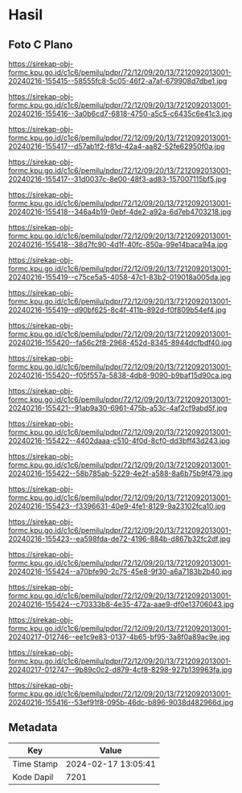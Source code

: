 # Hasil

## Foto C Plano

https://sirekap-obj-formc.kpu.go.id/c1c6/pemilu/pdpr/72/12/09/20/13/7212092013001-20240216-155415--58555fc8-5c05-46f2-a7af-679908d7dbe1.jpg

https://sirekap-obj-formc.kpu.go.id/c1c6/pemilu/pdpr/72/12/09/20/13/7212092013001-20240216-155416--3a0b6cd7-6818-4750-a5c5-c6435c6e41c3.jpg

https://sirekap-obj-formc.kpu.go.id/c1c6/pemilu/pdpr/72/12/09/20/13/7212092013001-20240216-155417--d57ab1f2-f81d-42a4-aa82-52fe62950f0a.jpg

https://sirekap-obj-formc.kpu.go.id/c1c6/pemilu/pdpr/72/12/09/20/13/7212092013001-20240216-155417--31d0037c-8e00-48f3-ad83-157007115bf5.jpg

https://sirekap-obj-formc.kpu.go.id/c1c6/pemilu/pdpr/72/12/09/20/13/7212092013001-20240216-155418--346a4b19-0ebf-4de2-a92a-6d7eb4703218.jpg

https://sirekap-obj-formc.kpu.go.id/c1c6/pemilu/pdpr/72/12/09/20/13/7212092013001-20240216-155418--38d7fc90-4d1f-40fc-850a-99e14baca94a.jpg

https://sirekap-obj-formc.kpu.go.id/c1c6/pemilu/pdpr/72/12/09/20/13/7212092013001-20240216-155419--c75ce5a5-4058-47c1-83b2-019018a005da.jpg

https://sirekap-obj-formc.kpu.go.id/c1c6/pemilu/pdpr/72/12/09/20/13/7212092013001-20240216-155419--d90bf625-8c4f-411b-892d-f0f809b54ef4.jpg

https://sirekap-obj-formc.kpu.go.id/c1c6/pemilu/pdpr/72/12/09/20/13/7212092013001-20240216-155420--fa56c2f8-2968-452d-8345-8944dcfbdf40.jpg

https://sirekap-obj-formc.kpu.go.id/c1c6/pemilu/pdpr/72/12/09/20/13/7212092013001-20240216-155420--f05f557a-5838-4db8-9090-b9baf15d90ca.jpg

https://sirekap-obj-formc.kpu.go.id/c1c6/pemilu/pdpr/72/12/09/20/13/7212092013001-20240216-155421--91ab9a30-6961-475b-a53c-4af2cf9abd5f.jpg

https://sirekap-obj-formc.kpu.go.id/c1c6/pemilu/pdpr/72/12/09/20/13/7212092013001-20240216-155422--4402daaa-c510-4f0d-8cf0-dd3bff43d243.jpg

https://sirekap-obj-formc.kpu.go.id/c1c6/pemilu/pdpr/72/12/09/20/13/7212092013001-20240216-155422--58b785ab-5229-4e2f-a588-8a6b75b9f479.jpg

https://sirekap-obj-formc.kpu.go.id/c1c6/pemilu/pdpr/72/12/09/20/13/7212092013001-20240216-155423--f3396631-40e9-4fe1-8129-9a23102fca10.jpg

https://sirekap-obj-formc.kpu.go.id/c1c6/pemilu/pdpr/72/12/09/20/13/7212092013001-20240216-155423--ea598fda-de72-4196-884b-d867b32fc2df.jpg

https://sirekap-obj-formc.kpu.go.id/c1c6/pemilu/pdpr/72/12/09/20/13/7212092013001-20240216-155424--a70bfe90-2c75-45e8-9f30-a6a7183b2b40.jpg

https://sirekap-obj-formc.kpu.go.id/c1c6/pemilu/pdpr/72/12/09/20/13/7212092013001-20240216-155424--c70333b8-4e35-472a-aae9-df0e13706043.jpg

https://sirekap-obj-formc.kpu.go.id/c1c6/pemilu/pdpr/72/12/09/20/13/7212092013001-20240217-012746--ee1c9e83-0137-4b65-bf95-3a8f0a89ac9e.jpg

https://sirekap-obj-formc.kpu.go.id/c1c6/pemilu/pdpr/72/12/09/20/13/7212092013001-20240217-012747--9b89c0c2-d879-4cf8-8298-927b139963fa.jpg

https://sirekap-obj-formc.kpu.go.id/c1c6/pemilu/pdpr/72/12/09/20/13/7212092013001-20240216-155416--53ef91f8-095b-46dc-b896-9038d482966d.jpg


## Metadata

| Key        | Value               |
| ---------- | ------------------- |
| Time Stamp | 2024-02-17 13:05:41 |
| Kode Dapil | 7201                |



